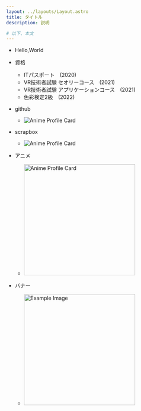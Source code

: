 ```yaml
---
layout: ../layouts/Layout.astro
title: タイトル
description: 説明

# 以下、本文
---
```


- Hello,World

- 資格
    - ITパスポート　(2020)
    - VR技術者試験 セオリーコース　(2021)
    - VR技術者試験 アプリケーションコース　(2021)
    - 色彩検定2級　(2022)
- github
    - <img src="https://github-contributions-api.deno.dev/ysdzm.svg" alt="Anime Profile Card">
- scrapbox
    - <img src="https://pixe.la/v1/users/dokudami/graphs/dokudamibox.svg" alt="Anime Profile Card">
- アニメ
    - <img src="https://annict-profile-card.us.aldryn.io/watching/dokudami?season=all&bg_color=f2f2f2#&limit_images=3.svg" style="width:300px;" alt="Anime Profile Card">
- バナー
    - <a href="https://nitmic.club.nitech.ac.jp/"><img src="/nitmic_banner.png" alt="Example Image" style="width:300px;"/></a>